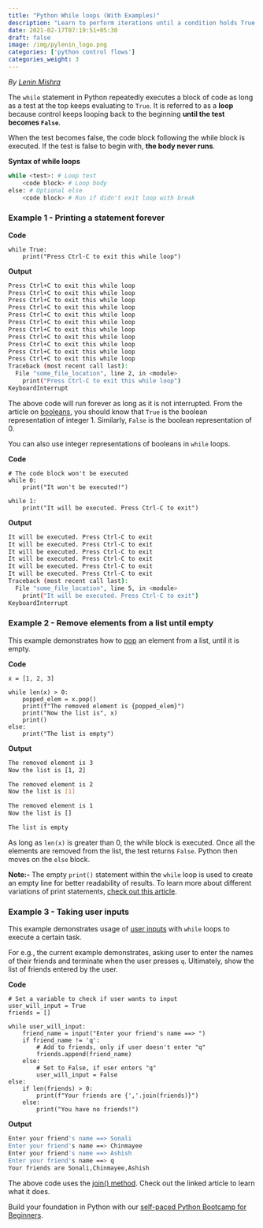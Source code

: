 ```yaml
---
title: "Python While loops (With Examples)"
description: "Learn to perform iterations until a condition holds True in Python using while loops with examples."
date: 2021-02-17T07:19:51+05:30
draft: false
image: /img/pylenin_logo.png
categories: ['python control flows']
categories_weight: 3
---
```

<div class="sharethis-inline-follow-buttons"></div>

*By [Lenin Mishra](https://www.pylenin.com/authors/#lenin-mishra)*

The `while` statement in Python repeatedly executes a block of code as long
as a test at the top keeps evaluating to `True`. It is referred to as a **loop** because control 
keeps looping back to the beginning **until the test becomes `False`**. 

When the test becomes false, the code block following the while block is executed. 
If the test is false to begin with, **the body never runs**.

**Syntax of while loops**

```bash
while <test>: # Loop test
    <code block> # Loop body
else: # Optional else
    <code block> # Run if didn't exit loop with break
```



### Example 1 - Printing a statement forever

**Code**

```python3
while True:
    print("Press Ctrl-C to exit this while loop")
```

**Output**

```bash
Press Ctrl+C to exit this while loop
Press Ctrl+C to exit this while loop
Press Ctrl+C to exit this while loop
Press Ctrl+C to exit this while loop
Press Ctrl+C to exit this while loop
Press Ctrl+C to exit this while loop
Press Ctrl+C to exit this while loop
Press Ctrl+C to exit this while loop
Press Ctrl+C to exit this while loop
Press Ctrl+C to exit this while loop
Press Ctrl+C to exit this while loop
Traceback (most recent call last):
  File "some_file_location", line 2, in <module>
    print("Press Ctrl-C to exit this while loop")
KeyboardInterrupt
```

The above code will run forever as long as it is not interrupted. From the article on [booleans](https://www.pylenin.com/blogs/booleans-in-python/), you should know that `True` is the boolean representation of integer 1. 
Similarly, `False` is the boolean representation of 0.



You can also use integer representations of booleans in `while` loops.

**Code**

```python3
# The code block won't be executed
while 0:
    print("It won't be executed!")

while 1:
    print("It will be executed. Press Ctrl-C to exit")
```

**Output**

```bash
It will be executed. Press Ctrl-C to exit
It will be executed. Press Ctrl-C to exit
It will be executed. Press Ctrl-C to exit
It will be executed. Press Ctrl-C to exit
It will be executed. Press Ctrl-C to exit
It will be executed. Press Ctrl-C to exit
Traceback (most recent call last):
  File "some_file_location", line 5, in <module>
    print("It will be executed. Press Ctrl-C to exit")
KeyboardInterrupt
```



### Example 2 - Remove elements from a list until empty

This example demonstrates how to [pop](https://www.pylenin.com/blogs/python-lists/#python-list-pop) an element from a list, until it is empty.

**Code**

```python3
x = [1, 2, 3]

while len(x) > 0:
    popped_elem = x.pop()
    print(f"The removed element is {popped_elem}")
    print("Now the list is", x)
    print()
else:
    print("The list is empty")
```

**Output**

```bash
The removed element is 3
Now the list is [1, 2]

The removed element is 2
Now the list is [1]

The removed element is 1
Now the list is []

The list is empty
```

As long as `len(x)` is greater than 0, the while block is executed. Once all the elements are removed from the list, the test returns `False`. Python then moves on the `else` block.

**Note:-** The empty `print()` statement within the `while` loop is used to create an empty line for better readability of results. 
To learn more about different variations of print statements, [check out this article](https://www.pylenin.com/blogs/python-print/).



### Example 3 - Taking user inputs

This example demonstrates usage of [user inputs](https://www.pylenin.com/blogs/how-input-works-python/) 
with `while` loops to execute a certain task.

For e.g., the current example demonstrates, asking user to enter the names of their friends and terminate when the user presses `q`. 
Ultimately, show the list of friends entered by the user.



**Code**

```python3
# Set a variable to check if user wants to input
user_will_input = True
friends = []

while user_will_input:
    friend_name = input("Enter your friend's name ==> ")
    if friend_name != 'q':
        # Add to friends, only if user doesn't enter "q"
        friends.append(friend_name)
    else:
        # Set to False, if user enters "q"
        user_will_input = False
else:
    if len(friends) > 0:
        print(f"Your friends are {','.join(friends)}")
    else:
        print("You have no friends!")
```

**Output**

```bash
Enter your friend's name ==> Sonali
Enter your friend's name ==> Chinmayee
Enter your friend's name ==> Ashish
Enter your friend's name ==> q
Your friends are Sonali,Chinmayee,Ashish
```

The above code uses the [join() method](https://www.pylenin.com/blogs/python-string-join/). 
Check out the linked article to learn what it does.

Build your foundation in Python with our [self-paced Python Bootcamp for Beginners](https://www.pylenin.com/python-bootcamp/).

